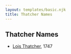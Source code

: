 ```yaml
---
layout: templates/basic.njk
title: Thatcher Names
---
```

## Thatcher Names
- [Lois Thatcher](/people/9/92113144), 1747